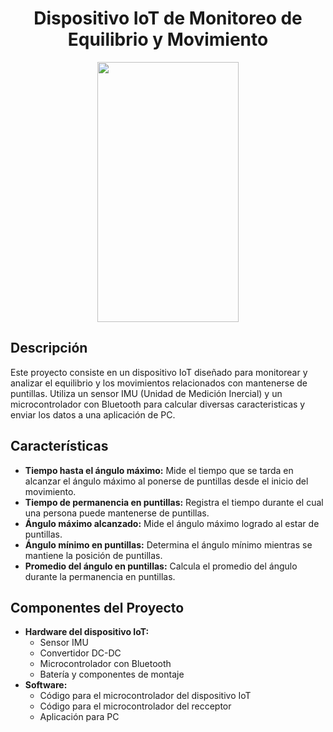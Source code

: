 <div align="Center">
  <h1>Dispositivo IoT de Monitoreo de Equilibrio y Movimiento</h1>
  <p float="left">
    <img src="https://i.imgur.com/QgZnqLW.png" width="226" height="416">
  </p>
</div>

## Descripción
Este proyecto consiste en un dispositivo IoT diseñado para monitorear y analizar el equilibrio y los movimientos relacionados con mantenerse de puntillas. Utiliza un sensor IMU (Unidad de Medición Inercial) y un microcontrolador con Bluetooth para calcular diversas caracteristicas y enviar los datos a una aplicación de PC.

## Características
- **Tiempo hasta el ángulo máximo:** Mide el tiempo que se tarda en alcanzar el ángulo máximo al ponerse de puntillas desde el inicio del movimiento.
- **Tiempo de permanencia en puntillas:** Registra el tiempo durante el cual una persona puede mantenerse de puntillas.
- **Ángulo máximo alcanzado:** Mide el ángulo máximo logrado al estar de puntillas.
- **Ángulo mínimo en puntillas:** Determina el ángulo mínimo mientras se mantiene la posición de puntillas.
- **Promedio del ángulo en puntillas:** Calcula el promedio del ángulo durante la permanencia en puntillas.

## Componentes del Proyecto
- **Hardware del dispositivo IoT:**
  - Sensor IMU
  - Convertidor DC-DC
  - Microcontrolador con Bluetooth
  - Batería y componentes de montaje
- **Software:**
  - Código para el microcontrolador del dispositivo IoT
  - Código para el microcontrolador del recceptor
  - Aplicación para PC
  
